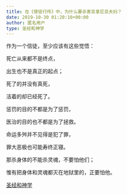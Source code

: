 ```yaml
---
title: 在《使徒行传》中，为什么要杀害亚拿尼亚夫妇？
date: 2019-10-30 01:20:10+00:00
author: 匿名用户
type: 圣经和神学
---
```

作为一个信徒，至少应该有这些觉悟：

死亡从来都不是终点，

出生也不是真正的起点；

死了的并没有真死，

活着的却已经死了。

惩罚的目的不都是为了惩罚，

医治的目的也不都是为了拯救。

命运多舛并不见得是犯了罪，

罪大恶极也可能寿终正寝。

那杀身体的不能杀灵魂，不要怕他们；

惟有把身体和灵魂都灭在地狱里的，正要怕他。

[圣经和神学](https://zhihu.com/collection/313814574)
